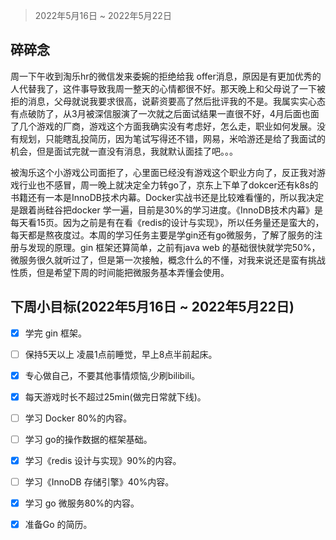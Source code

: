 >2022年5月16日 ~ 2022年5月22日

## 碎碎念

周一下午收到淘乐hr的微信发来委婉的拒绝给我 offer消息，原因是有更加优秀的人代替我了，这件事导致我周一整天的心情都很不好。那天晚上和父母说了一下被拒的消息，父母就说我要求很高，说薪资要高了然后批评我的不是。我属实实心态有点破防了，从3月被深信服演了一次就之后面试结果一直很不好，4月后面也面了几个游戏的厂商，游戏这个方面我确实没有考虑好，怎么走，职业如何发展。没有规划，只能瞎乱投简历，因为笔试写得还不错，网易，米哈游还是给了我面试的机会，但是面试完就一直没有消息，我就默认面挂了吧。。。

被淘乐这个小游戏公司面拒了，心里面已经没有游戏这个职业方向了，反正我对游戏行业也不感冒，周一晚上就决定全力转go了，京东上下单了dokcer还有k8s的书籍还有一本是InnoDB技术内幕。Docker实战书还是比较难看懂的，所以我决定是跟着尚硅谷把docker 学一遍，目前是30%的学习进度。《InnoDB技术内幕》是每天看15页。因为之前是有在看《redis的设计与实现》，所以任务量还是蛮大的，每天都是熬夜度过。本周的学习任务主要是学gin还有go微服务，了解了服务的注册与发现的原理。gin 框架还算简单，之前有java web 的基础很快就学完50%，微服务很久就听过了，但是第一次接触，概念什么的不懂，对我来说还是蛮有挑战性质，但是希望下周的时间能把微服务基本弄懂会使用。



## 下周小目标(2022年5月16日 ~ 2022年5月22日)

- [x] 学完 gin 框架。

- [ ] 保持5天以上 凌晨1点前睡觉，早上8点半前起床。

- [x] 专心做自己，不要其他事情烦恼,少刷bilibili。

- [x] 每天游戏时长不超过25min(做完日常就下线)。

- [ ] 学习 Docker 80%的内容。

- [ ] 学习 go的操作数据的框架基础。

- [x] 学习《redis 设计与实现》90%的内容。

- [ ] 学习《InnoDB 存储引擎》40%内容。

- [x] 学习 go 微服务80%的内容。

- [x] 准备Go 的简历。





